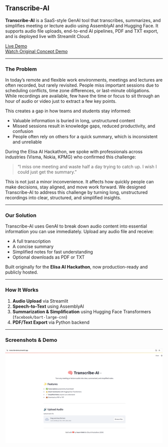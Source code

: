 ## Transcribe-AI

**Transcribe-AI** is a SaaS-style GenAI tool that transcribes, summarizes, and simplifies meeting or lecture audio using AssemblyAI and Hugging Face. It supports audio file uploads, end-to-end AI pipelines, PDF and TXT export, and is deployed live with Streamlit Cloud.

[Live Demo](https://transcribe-demo.streamlit.app/)  
[Watch Original Concept Demo](data/ELISA-AI-DEMO.mp4)

---

### The Problem

In today’s remote and flexible work environments, meetings and lectures are often recorded, but rarely revisited. People miss important sessions due to scheduling conflicts, time zone differences, or last-minute obligations. While recordings are available, few have the time or focus to sit through an hour of audio or video just to extract a few key points.

This creates a gap in how teams and students stay informed:
- Valuable information is buried in long, unstructured content
- Missed sessions result in knowledge gaps, reduced productivity, and confusion
- People often rely on others for a quick summary, which is inconsistent and unreliable

During the Elisa AI Hackathon, we spoke with professionals across industries (Visma, Nokia, KPMG) who confirmed this challenge:

> “I miss one meeting and waste half a day trying to catch up. I wish I could just get the summary.”

This is not just a minor inconvenience. It affects how quickly people can make decisions, stay aligned, and move work forward. 
We designed Transcribe-AI to address this challenge by turning long, unstructured recordings into clear, structured, and simplified insights.

---

### Our Solution

Transcribe-AI uses GenAI to break down audio content into essential information you can use immediately. Upload any audio file and receive:
- A full transcription
- A concise summary
- Simplified notes for fast understanding
- Optional downloads as PDF or TXT

Built originally for the **Elisa AI Hackathon**, now production-ready and publicly hosted.

---

### How It Works

1. **Audio Upload** via Streamlit
2. **Speech-to-Text** using AssemblyAI
3. **Summarization & Simplification** using Hugging Face Transformers (`facebook/bart-large-cnn`)
4. **PDF/Text Export** via Python backend


---

### Screenshots & Demo

![UI Screenshot](screenshots/transcription_screen.png)  
